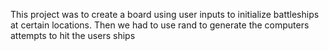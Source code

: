 This project was to create a board using user inputs to initialize battleships at certain locations.
Then we had to use rand to generate the computers attempts to hit the users ships
